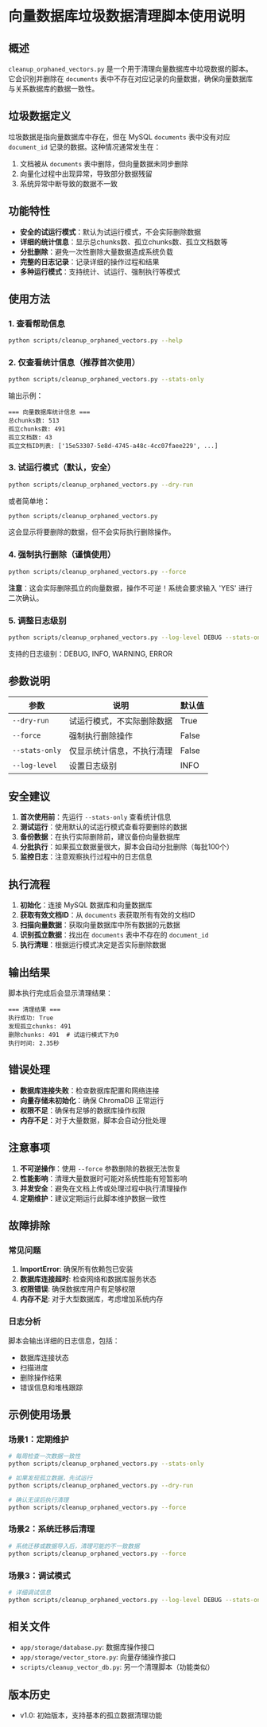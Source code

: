 # 向量数据库垃圾数据清理脚本使用说明

## 概述

`cleanup_orphaned_vectors.py` 是一个用于清理向量数据库中垃圾数据的脚本。它会识别并删除在 `documents` 表中不存在对应记录的向量数据，确保向量数据库与关系数据库的数据一致性。

## 垃圾数据定义

垃圾数据是指向量数据库中存在，但在 MySQL `documents` 表中没有对应 `document_id` 记录的数据。这种情况通常发生在：

1. 文档被从 `documents` 表中删除，但向量数据未同步删除
2. 向量化过程中出现异常，导致部分数据残留
3. 系统异常中断导致的数据不一致

## 功能特性

- **安全的试运行模式**：默认为试运行模式，不会实际删除数据
- **详细的统计信息**：显示总chunks数、孤立chunks数、孤立文档数等
- **分批删除**：避免一次性删除大量数据造成系统负载
- **完整的日志记录**：记录详细的操作过程和结果
- **多种运行模式**：支持统计、试运行、强制执行等模式

## 使用方法

### 1. 查看帮助信息

```bash
python scripts/cleanup_orphaned_vectors.py --help
```

### 2. 仅查看统计信息（推荐首次使用）

```bash
python scripts/cleanup_orphaned_vectors.py --stats-only
```

输出示例：
```
=== 向量数据库统计信息 ===
总chunks数: 513
孤立chunks数: 491
孤立文档数: 43
孤立文档ID列表: ['15e53307-5e8d-4745-a48c-4cc07faee229', ...]
```

### 3. 试运行模式（默认，安全）

```bash
python scripts/cleanup_orphaned_vectors.py --dry-run
```

或者简单地：
```bash
python scripts/cleanup_orphaned_vectors.py
```

这会显示将要删除的数据，但不会实际执行删除操作。

### 4. 强制执行删除（谨慎使用）

```bash
python scripts/cleanup_orphaned_vectors.py --force
```

**注意**：这会实际删除孤立的向量数据，操作不可逆！系统会要求输入 'YES' 进行二次确认。

### 5. 调整日志级别

```bash
python scripts/cleanup_orphaned_vectors.py --log-level DEBUG --stats-only
```

支持的日志级别：DEBUG, INFO, WARNING, ERROR

## 参数说明

| 参数 | 说明 | 默认值 |
|------|------|--------|
| `--dry-run` | 试运行模式，不实际删除数据 | True |
| `--force` | 强制执行删除操作 | False |
| `--stats-only` | 仅显示统计信息，不执行清理 | False |
| `--log-level` | 设置日志级别 | INFO |

## 安全建议

1. **首次使用前**：先运行 `--stats-only` 查看统计信息
2. **测试运行**：使用默认的试运行模式查看将要删除的数据
3. **备份数据**：在执行实际删除前，建议备份向量数据库
4. **分批执行**：如果孤立数据量很大，脚本会自动分批删除（每批100个）
5. **监控日志**：注意观察执行过程中的日志信息

## 执行流程

1. **初始化**：连接 MySQL 数据库和向量数据库
2. **获取有效文档ID**：从 `documents` 表获取所有有效的文档ID
3. **扫描向量数据**：获取向量数据库中所有数据的元数据
4. **识别孤立数据**：找出在 `documents` 表中不存在的 `document_id`
5. **执行清理**：根据运行模式决定是否实际删除数据

## 输出结果

脚本执行完成后会显示清理结果：

```
=== 清理结果 ===
执行成功: True
发现孤立chunks: 491
删除chunks: 491  # 试运行模式下为0
执行时间: 2.35秒
```

## 错误处理

- **数据库连接失败**：检查数据库配置和网络连接
- **向量存储未初始化**：确保 ChromaDB 正常运行
- **权限不足**：确保有足够的数据库操作权限
- **内存不足**：对于大量数据，脚本会自动分批处理

## 注意事项

1. **不可逆操作**：使用 `--force` 参数删除的数据无法恢复
2. **性能影响**：清理大量数据时可能对系统性能有短暂影响
3. **并发安全**：避免在文档上传或处理过程中执行清理操作
4. **定期维护**：建议定期运行此脚本维护数据一致性

## 故障排除

### 常见问题

1. **ImportError**: 确保所有依赖包已安装
2. **数据库连接超时**: 检查网络和数据库服务状态
3. **权限错误**: 确保数据库用户有足够权限
4. **内存不足**: 对于大型数据库，考虑增加系统内存

### 日志分析

脚本会输出详细的日志信息，包括：
- 数据库连接状态
- 扫描进度
- 删除操作结果
- 错误信息和堆栈跟踪

## 示例使用场景

### 场景1：定期维护
```bash
# 每周检查一次数据一致性
python scripts/cleanup_orphaned_vectors.py --stats-only

# 如果发现孤立数据，先试运行
python scripts/cleanup_orphaned_vectors.py --dry-run

# 确认无误后执行清理
python scripts/cleanup_orphaned_vectors.py --force
```

### 场景2：系统迁移后清理
```bash
# 系统迁移或数据导入后，清理可能的不一致数据
python scripts/cleanup_orphaned_vectors.py --force
```

### 场景3：调试模式
```bash
# 详细调试信息
python scripts/cleanup_orphaned_vectors.py --log-level DEBUG --stats-only
```

## 相关文件

- `app/storage/database.py`: 数据库操作接口
- `app/storage/vector_store.py`: 向量存储操作接口
- `scripts/cleanup_vector_db.py`: 另一个清理脚本（功能类似）

## 版本历史

- v1.0: 初始版本，支持基本的孤立数据清理功能